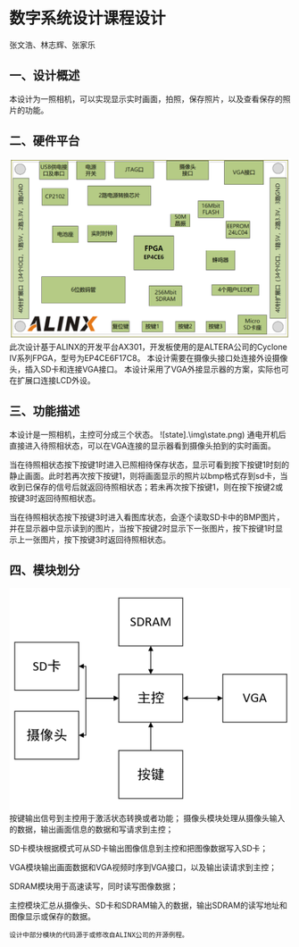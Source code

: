 # 数字系统设计课程设计
张文浩、林志辉、张家乐

## 一、设计概述
本设计为一照相机，可以实现显示实时画面，拍照，保存照片，以及查看保存的照片的功能。

## 二、硬件平台
![hardware](.\img\hardware.png)
此次设计基于ALINX的开发平台AX301，开发板使用的是ALTERA公司的Cyclone IV系列FPGA，型号为EP4CE6F17C8。
本设计需要在摄像头接口处连接外设摄像头，插入SD卡和连接VGA接口。
本设计采用了VGA外接显示器的方案，实际也可在扩展口连接LCD外设。

## 三、功能描述
本设计是一照相机，主控可分成三个状态。
![state].\img\state.png)
通电开机后直接进入待照相状态，可以在VGA连接的显示器看到摄像头拍到的实时画面。

当在待照相状态按下按键1时进入已照相待保存状态，显示可看到按下按键1时刻的静止画面。此时若再次按下按键1，则将画面显示的照片以bmp格式存到sd卡，当收到已保存的信号后就返回待照相状态；若未再次按下按键1，则在按下按键2或按键3时返回待照相状态。

当在待照相状态按下按键3时进入看图库状态，会逐个读取SD卡中的BMP图片，并在显示器中显示读到的图片，当按下按键2时显示下一张图片，按下按键1时显示上一张图片，按下按键3时返回待照相状态。

## 四、模块划分
![module](.\img\module.png)
按键输出信号到主控用于激活状态转换或者功能；
摄像头模块处理从摄像头输入的数据，输出画面信息的数据和写请求到主控；

SD卡模块根据模式可从SD卡输出图像信息到主控和把图像数据写入SD卡；

VGA模块输出画面数据和VGA视频时序到VGA接口，以及输出读请求到主控；

SDRAM模块用于高速读写，同时读写图像数据；

主控模块汇总从摄像头、SD卡和SDRAM输入的数据，输出SDRAM的读写地址和图像显示或保存的数据。

	设计中部分模块的代码源于或修改自ALINX公司的开源例程。



